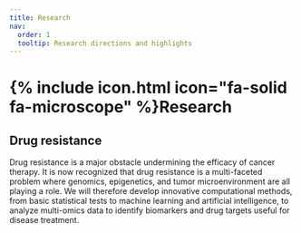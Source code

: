 ```yaml
---
title: Research
nav:
  order: 1
  tooltip: Research directions and highlights
---
```


# {% include icon.html icon="fa-solid fa-microscope" %}Research

## Drug resistance
Drug resistance is a major obstacle undermining the efficacy of cancer therapy. It is now recognized that drug resistance is a multi-faceted problem where genomics, epigenetics, and tumor microenvironment are all playing a role. We will therefore develop innovative computational methods, from basic statistical tests to machine learning and artificial intelligence, to analyze multi-omics data to identify biomarkers and drug targets useful for disease treatment.

##
